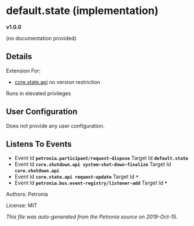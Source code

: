 # default.state (implementation)
**v1.0.0**

(no documentation provided)

## Details

Extension For:
* [core.state.api](core.state.api.md)
  no version restriction


Runs in elevated privileges

## User Configuration

Does not provide any user configuration.







## Listens To Events

* Event Id **`petronia.participant/request-dispose`**
  Target Id **`default.state`**
* Event Id **`core.shutdown.api system-shut-down-finalize`**
  Target Id **`core.shutdown.api`**
* Event Id **`core.state.api request-update`**
  Target Id **`*`**
* Event Id **`petronia.bus.event-registry/listener-add`**
  Target Id **`*`**



Authors: Petronia

License: MIT

*This file was auto-generated from the Petronia source on 2019-Oct-15.*
